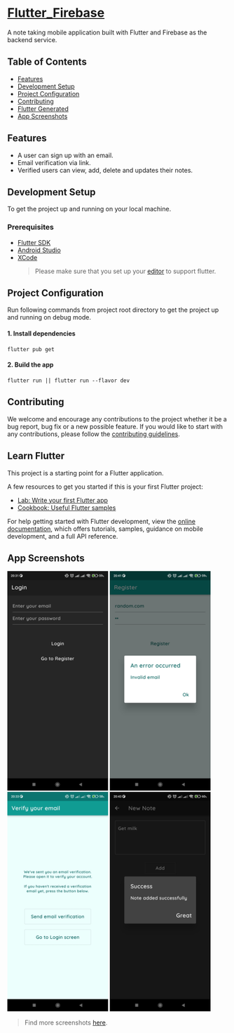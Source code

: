 # [Flutter_Firebase](https://www.youtube.com/watch?v=VPvVD8t02U8&list=WL&index=4&t=121914s)

A note taking mobile application built with Flutter and Firebase as the backend service.

## Table of Contents

- [Features](#features)
- [Development Setup](#development-setup)
- [Project Configuration](#project-configuration)
- [Contributing](#contributing)
- [Flutter Generated](#learn-flutter)
- [App Screenshots](#app-screenshots)

## Features

- A user can sign up with an email.
- Email verification via link.
- Verified users can view, add, delete and updates their notes.

## Development Setup

To get the project up and running on your local machine.

### Prerequisites

- [Flutter SDK](https://docs.flutter.dev/get-started/install/linux)
- [Android Studio](https://developer.android.com/studio)
- [XCode](https://developer.apple.com/xcode/)
  > Please make sure that you set up your [editor](https://docs.flutter.dev/get-started/editor) to support flutter.

## Project Configuration

Run following commands from project root directory to get the project up and running on debug mode.

#### 1. Install dependencies

```
flutter pub get
```

#### 2. Build the app

```
flutter run || flutter run --flavor dev
```

## Contributing

We welcome and encourage any contributions to the project whether it be a bug report, bug fix or a new possible feature. If you would like to start with any contributions, please follow the [contributing guidelines](.github/CONTRIBUTING.md).

## Learn Flutter

This project is a starting point for a Flutter application.

A few resources to get you started if this is your first Flutter project:

- [Lab: Write your first Flutter app](https://docs.flutter.dev/get-started/codelab)
- [Cookbook: Useful Flutter samples](https://docs.flutter.dev/cookbook)

For help getting started with Flutter development, view the
[online documentation](https://docs.flutter.dev/), which offers tutorials,
samples, guidance on mobile development, and a full API reference.

## App Screenshots

<img src="assets/screenshots/login_dark.jpg" width="230" height="500" />
<img src="assets/screenshots/register_error_light.jpg" width="230" height="500" />
<img src="assets/screenshots/verify_email_light.jpg" width="230" height="500" />
<img src="assets/screenshots/new_note_success_dark.jpg" width="230" height="500" />

> Find more screenshots [here](./assets/screenshots/).
